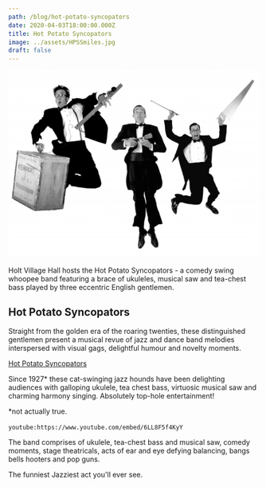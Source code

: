 ```yaml
---
path: /blog/hot-potato-syncopators
date: 2020-04-03T18:00:00.000Z
title: Hot Potato Syncopators
image: ../assets/HPSSmiles.jpg
draft: false
---
```


![Hot Potato Syncopators Jumping](../assets/HPSJump.jpg)

Holt Village Hall hosts the Hot Potato Syncopators - a comedy swing whoopee band featuring a brace of ukuleles, musical saw and tea-chest bass played by three eccentric English gentlemen.

<!-- end -->

## Hot Potato Syncopators

Straight from the golden era of the roaring twenties, these distinguished gentlemen present a musical revue of jazz and dance band melodies interspersed with visual gags, delightful humour and novelty moments.

[Hot Potato Syncopators](http://tiptopchaps.com/)

Since 1927\* these cat-swinging jazz hounds have been delighting audiences with galloping ukulele, tea chest bass, virtuosic musical saw and charming harmony singing. Absolutely top-hole entertainment!

\*not actually true.

`youtube:https://www.youtube.com/embed/6LL8F5f4KyY`

The band comprises of ukulele, tea-chest bass and musical saw, comedy moments, stage theatricals, acts of ear and eye defying balancing, bangs bells hooters and pop guns.

The funniest Jazziest act you'll ever see.
